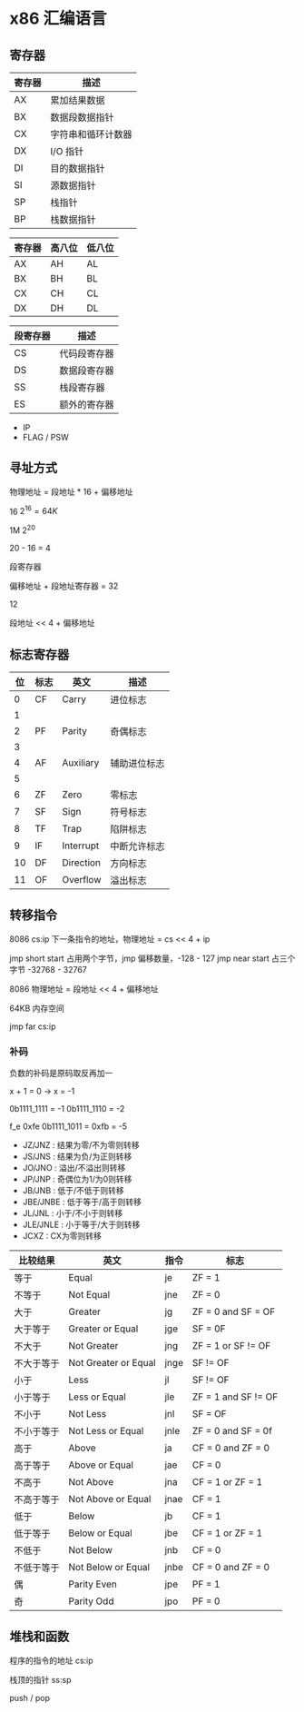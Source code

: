 # x86 汇编语言

## 寄存器

| 寄存器 | 描述               |
| ------ | ------------------ |
| AX     | 累加结果数据       |
| BX     | 数据段数据指针     |
| CX     | 字符串和循环计数器 |
| DX     | I/O 指针           |
| DI     | 目的数据指针       |
| SI     | 源数据指针         |
| SP     | 栈指针             |
| BP     | 栈数据指针         |

| 寄存器 | 高八位 | 低八位 |
| ------ | ------ | ------ |
| AX     | AH     | AL     |
| BX     | BH     | BL     |
| CX     | CH     | CL     |
| DX     | DH     | DL     |

| 段寄存器 | 描述         |
| -------- | ------------ |
| CS       | 代码段寄存器 |
| DS       | 数据段寄存器 |
| SS       | 栈段寄存器   |
| ES       | 额外的寄存器 |

- IP
- FLAG / PSW

## 寻址方式

物理地址 = 段地址 * 16 + 偏移地址

16 $2^{16} = 64K$

1M $2^{20}$

20 - 16 = 4

段寄存器

偏移地址 + 段地址寄存器 = 32

12

段地址 << 4 + 偏移地址

## 标志寄存器

| 位  | 标志 | 英文      | 描述         |
| --- | ---- | --------- | ------------ |
| 0   | CF   | Carry     | 进位标志     |
| 1   |      |           |              |
| 2   | PF   | Parity    | 奇偶标志     |
| 3   |      |           |              |
| 4   | AF   | Auxiliary | 辅助进位标志 |
| 5   |      |           |              |
| 6   | ZF   | Zero      | 零标志       |
| 7   | SF   | Sign      | 符号标志     |
| 8   | TF   | Trap      | 陷阱标志     |
| 9   | IF   | Interrupt | 中断允许标志 |
| 10  | DF   | Direction | 方向标志     |
| 11  | OF   | Overflow  | 溢出标志     |


## 转移指令

8086 cs:ip 下一条指令的地址，物理地址 = cs << 4 + ip

jmp short start 占用两个字节，jmp 偏移数量，-128 - 127
jmp near start 占三个字节 -32768 - 32767
<!-- jmp far -->

8086 物理地址 = 段地址 << 4 + 偏移地址

64KB 内存空间

jmp far cs:ip

### 补码

负数的补码是原码取反再加一

x + 1 = 0 -> x = -1

0b1111_1111 = -1
0b1111_1110 = -2

f_e 0xfe
0b1111_1011 = 0xfb = -5


- JZ/JNZ : 结果为零/不为零则转移
- JS/JNS : 结果为负/为正则转移
- JO/JNO : 溢出/不溢出则转移
- JP/JNP : 奇偶位为1/为0则转移
- JB/JNB : 低于/不低于则转移
- JBE/JNBE : 低于等于/高于则转移
- JL/JNL : 小于/不小于则转移
- JLE/JNLE : 小于等于/大于则转移
- JCXZ : CX为零则转移

| 比较结果   | 英文                 | 指令 | 标志                |
| ---------- | -------------------- | ---- | ------------------- |
| 等于       | Equal                | je   | ZF = 1              |
| 不等于     | Not Equal            | jne  | ZF = 0              |
| 大于       | Greater              | jg   | ZF = 0 and SF = OF  |
| 大于等于   | Greater or Equal     | jge  | SF = 0F             |
| 不大于     | Not Greater          | jng  | ZF = 1 or SF != OF  |
| 不大于等于 | Not Greater or Equal | jnge | SF != OF            |
| 小于       | Less                 | jl   | SF != OF            |
| 小于等于   | Less or Equal        | jle  | ZF = 1 and SF != OF |
| 不小于     | Not Less             | jnl  | SF = OF             |
| 不小于等于 | Not Less or Equal    | jnle | ZF = 0 and SF = 0f  |
| 高于       | Above                | ja   | CF = 0 and ZF = 0   |
| 高于等于   | Above or Equal       | jae  | CF = 0              |
| 不高于     | Not Above            | jna  | CF = 1 or ZF = 1    |
| 不高于等于 | Not Above or Equal   | jnae | CF = 1              |
| 低于       | Below                | jb   | CF = 1              |
| 低于等于   | Below or Equal       | jbe  | CF = 1 or ZF = 1    |
| 不低于     | Not Below            | jnb  | CF = 0              |
| 不低于等于 | Not Below or Equal   | jnbe | CF = 0 and ZF = 0   |
| 偶         | Parity Even          | jpe  | PF = 1              |
| 奇         | Parity Odd           | jpo  | PF = 0              |


## 堆栈和函数

程序的指令的地址 cs:ip

栈顶的指针 ss:sp

push / pop
